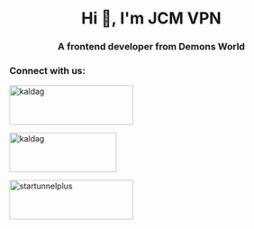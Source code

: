 <h1 align="center">Hi 👋, I'm JCM VPN</h1>
<h3 align="center">A frontend developer from Demons World</h3>

<h3 
align="left">Connect with us:</h3>

<p align="center">
  
<a href="https://fb.com/kaldag.cp.repair"
target="blank"><img align="center"
src="https://img.freepik.com/premium-photo/facebook-social-media-web-icon-logo-3d-clipping-path-cut-out-transparent-png_1164395-599.jpg?w=740"
alt="kaldag" height="70" width="220" 
/></a>

<a href="https://www.youtube.com/@kaldubtv" target="blank"><img align="center" src="https://www.alfredocreates.com/wp-content/uploads/2017/02/Free-Outline-YouTube-Subscribe-Button-by-AlfredoCreates.png" alt="kaldag" height="70" width="190" /></a>

<a href="https://play.google.com/store/apps/details?id=com.jcm.vpn
" target="blank"><img align="center" src="https://play.google.com/intl/en_us/badges/images/generic/en-play-badge.png" alt="startunnelplus" height="70" width="220" /></a>
</p>
